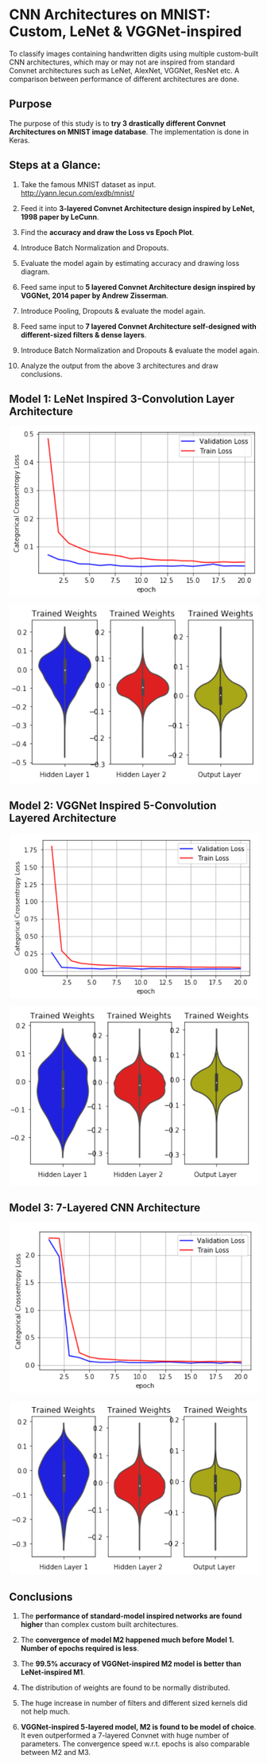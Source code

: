 # CNN Architectures on MNIST: Custom, LeNet & VGGNet-inspired #

To classify images containing handwritten digits using multiple custom-built CNN architectures, which may or may not are inspired from standard Convnet architectures such as LeNet, AlexNet, VGGNet, ResNet etc. A comparison between performance of different architectures are done.

## Purpose ##

The purpose of this study is to **try 3 drastically different Convnet Architectures on MNIST image database**. The implementation is done in Keras.

## Steps at a Glance: ##

1. Take the famous MNIST dataset as input. http://yann.lecun.com/exdb/mnist/

2. Feed it into **3-layered Convnet Architecture design inspired by LeNet, 1998 paper by LeCunn**.

3. Find the **accuracy and draw the Loss vs Epoch Plot**.

4. Introduce Batch Normalization and Dropouts.

5. Evaluate the model again by estimating accuracy and drawing loss diagram.

6. Feed same input to **5 layered Convnet Architecture design inspired by VGGNet, 2014 paper by Andrew Zisserman**.

7. Introduce Pooling, Dropouts & evaluate the model again.

8. Feed same input to **7 layered Convnet Architecture self-designed with different-sized filters & dense layers**.

9. Introduce Batch Normalization and Dropouts & evaluate the model again.

10. Analyze the output from the above 3 architectures and draw conclusions.

## Model 1: LeNet Inspired 3-Convolution Layer Architecture ##

<p align="center">
    <img src="https://github.com/AdroitAnandAI/CNN-Architectures-for-Handwritten-Image-Classification/blob/master/images/1.5.1.PNG">
</p>

<p align="center">
    <img src="https://github.com/AdroitAnandAI/CNN-Architectures-for-Handwritten-Image-Classification/blob/master/images/1.5.2.PNG">
</p>

## Model 2: VGGNet Inspired 5-Convolution Layered Architecture ##

<p align="center">
    <img src="https://github.com/AdroitAnandAI/CNN-Architectures-for-Handwritten-Image-Classification/blob/master/images/1.6.1.PNG">
</p>

<p align="center">
    <img src="https://github.com/AdroitAnandAI/CNN-Architectures-for-Handwritten-Image-Classification/blob/master/images/1.6.2.PNG">
</p>

## Model 3: 7-Layered CNN Architecture ##

<p align="center">
    <img src="https://github.com/AdroitAnandAI/CNN-Architectures-for-Handwritten-Image-Classification/blob/master/images/1.7.1.PNG">
</p>

<p align="center">
    <img src="https://github.com/AdroitAnandAI/CNN-Architectures-for-Handwritten-Image-Classification/blob/master/images/1.7.2.PNG">
</p>

## Conclusions ##

1. The **performance of standard-model inspired networks are found higher** than complex custom built architectures.

2. The **convergence of model M2 happened much before Model 1. Number of epochs required is less**.

3. The **99.5% accuracy of VGGNet-inspired M2 model is better than LeNet-inspired M1**.

4. The distribution of weights are found to be normally distributed.

5. The huge increase in number of filters and different sized kernels did not help much.

6. **VGGNet-inspired 5-layered model, M2 is found to be model of choice**. It even outperformed a 7-layered Convnet with huge number of parameters. The convergence speed w.r.t. epochs is also comparable between M2 and M3.
